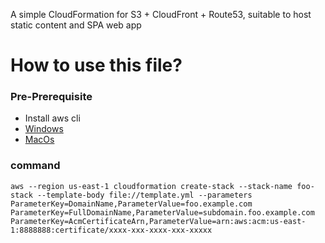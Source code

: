 A simple CloudFormation for S3 + CloudFront + Route53, suitable to host static content and SPA web app

# How to use this file?

### Pre-Prerequisite
* Install aws cli
* [Windows](https://docs.aws.amazon.com/cli/latest/userguide/install-windows.html)
* [MacOs](https://docs.aws.amazon.com/cli/latest/userguide/install-macos.html)

### command
```
aws --region us-east-1 cloudformation create-stack --stack-name foo-stack --template-body file://template.yml --parameters ParameterKey=DomainName,ParameterValue=foo.example.com ParameterKey=FullDomainName,ParameterValue=subdomain.foo.example.com ParameterKey=AcmCertificateArn,ParameterValue=arn:aws:acm:us-east-1:8888888:certificate/xxxx-xxx-xxxx-xxx-xxxxx
```
